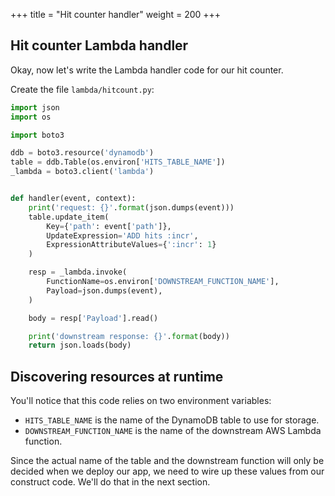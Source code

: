 +++
title = "Hit counter handler"
weight = 200
+++

## Hit counter Lambda handler

Okay, now let's write the Lambda handler code for our hit counter.

Create the file `lambda/hitcount.py`:

```python
import json
import os

import boto3

ddb = boto3.resource('dynamodb')
table = ddb.Table(os.environ['HITS_TABLE_NAME'])
_lambda = boto3.client('lambda')


def handler(event, context):
    print('request: {}'.format(json.dumps(event)))
    table.update_item(
        Key={'path': event['path']},
        UpdateExpression='ADD hits :incr',
        ExpressionAttributeValues={':incr': 1}
    )

    resp = _lambda.invoke(
        FunctionName=os.environ['DOWNSTREAM_FUNCTION_NAME'],
        Payload=json.dumps(event),
    )

    body = resp['Payload'].read()

    print('downstream response: {}'.format(body))
    return json.loads(body)
```

## Discovering resources at runtime

You'll notice that this code relies on two environment variables:

 * `HITS_TABLE_NAME` is the name of the DynamoDB table to use for storage.
 * `DOWNSTREAM_FUNCTION_NAME` is the name of the downstream AWS Lambda function.

Since the actual name of the table and the downstream function will only be
decided when we deploy our app, we need to wire up these values from our
construct code. We'll do that in the next section.

